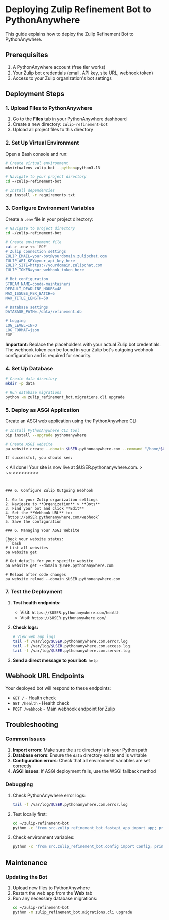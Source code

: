 # Deploying Zulip Refinement Bot to PythonAnywhere

This guide explains how to deploy the Zulip Refinement Bot to PythonAnywhere.

## Prerequisites

1. A PythonAnywhere account (free tier works)
2. Your Zulip bot credentials (email, API key, site URL, webhook token)
3. Access to your Zulip organization's bot settings

## Deployment Steps

### 1. Upload Files to PythonAnywhere

1. Go to the **Files** tab in your PythonAnywhere dashboard
2. Create a new directory: `zulip-refinement-bot`
3. Upload all project files to this directory

### 2. Set Up Virtual Environment

Open a Bash console and run:

```bash
# Create virtual environment
mkvirtualenv zulip-bot --python=python3.13

# Navigate to your project directory
cd ~/zulip-refinement-bot

# Install dependencies
pip install -r requirements.txt
```

### 3. Configure Environment Variables

Create a `.env` file in your project directory:

```bash
# Navigate to project directory
cd ~/zulip-refinement-bot

# Create environment file
cat > .env << 'EOF'
# Zulip connection settings
ZULIP_EMAIL=your-bot@yourdomain.zulipchat.com
ZULIP_API_KEY=your_api_key_here
ZULIP_SITE=https://yourdomain.zulipchat.com
ZULIP_TOKEN=your_webhook_token_here

# Bot configuration
STREAM_NAME=conda-maintainers
DEFAULT_DEADLINE_HOURS=48
MAX_ISSUES_PER_BATCH=6
MAX_TITLE_LENGTH=50

# Database settings
DATABASE_PATH=./data/refinement.db

# Logging
LOG_LEVEL=INFO
LOG_FORMAT=json
EOF
```

**Important:** Replace the placeholders with your actual Zulip bot credentials. The webhook token can be found in your Zulip bot's outgoing webhook configuration and is required for security.

### 4. Set Up Database

```bash
# Create data directory
mkdir -p data

# Run database migrations
python -m zulip_refinement_bot.migrations.cli upgrade
```

### 5. Deploy as ASGI Application

Create an ASGI web application using the PythonAnywhere CLI:

```bash
# Install PythonAnywhere CLI tool
pip install --upgrade pythonanywhere

# Create ASGI website
pa website create --domain $USER.pythonanywhere.com --command "/home/$USER/.virtualenvs/zulip-bot/bin/uvicorn --app-dir /home/$USER/zulip-refinement-bot/src --uds \${DOMAIN_SOCKET} zulip_refinement_bot.fastapi_app:app"

If successful, you should see:
```
< All done! Your site is now live at $USER.pythonanywhere.com. >
   \
    ~<:>>>>>>>>>
```


### 6. Configure Zulip Outgoing Webhook

1. Go to your Zulip organization settings
2. Navigate to **Organization** > **Bots**
3. Find your bot and click **Edit**
4. Set the **Webhook URL** to: `https://$USER.pythonanywhere.com/webhook`
5. Save the configuration

### 6. Managing Your ASGI Website

Check your website status:
```bash
# List all websites
pa website get

# Get details for your specific website
pa website get --domain $USER.pythonanywhere.com

# Reload after code changes
pa website reload --domain $USER.pythonanywhere.com
```

### 7. Test the Deployment

1. **Test health endpoints:**
   - Visit: `https://$USER.pythonanywhere.com/health`
   - Visit: `https://$USER.pythonanywhere.com/`

2. **Check logs:**
   ```bash
   # View web app logs
   tail -f /var/log/$USER.pythonanywhere.com.error.log
   tail -f /var/log/$USER.pythonanywhere.com.access.log
   tail -f /var/log/$USER.pythonanywhere.com.server.log
   ```

3. **Send a direct message to your bot:** `help`

## Webhook URL Endpoints

Your deployed bot will respond to these endpoints:

- `GET /` - Health check
- `GET /health` - Health check
- `POST /webhook` - Main webhook endpoint for Zulip

## Troubleshooting

### Common Issues

1. **Import errors**: Make sure the `src` directory is in your Python path
2. **Database errors**: Ensure the `data` directory exists and is writable
3. **Configuration errors**: Check that all environment variables are set correctly
4. **ASGI issues**: If ASGI deployment fails, use the WSGI fallback method

### Debugging

1. Check PythonAnywhere error logs:
   ```bash
   tail -f /var/log/$USER.pythonanywhere.com.error.log
   ```

2. Test locally first:
   ```bash
   cd ~/zulip-refinement-bot
   python -c "from src.zulip_refinement_bot.fastapi_app import app; print('Import successful')"
   ```

3. Check environment variables:
   ```bash
   python -c "from src.zulip_refinement_bot.config import Config; print(Config())"
   ```

## Maintenance

### Updating the Bot

1. Upload new files to PythonAnywhere
2. Restart the web app from the **Web** tab
3. Run any necessary database migrations:
   ```bash
   cd ~/zulip-refinement-bot
   python -m zulip_refinement_bot.migrations.cli upgrade
   ```
